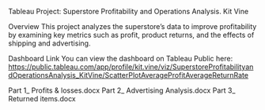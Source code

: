 ﻿
Tableau Project: Superstore Profitability and Operations Analysis. Kit Vine

Overview
This project analyzes the superstore’s data to improve profitability by examining key metrics such as profit, product returns, and the effects of shipping and advertising.

Dashboard Link
You can view the dashboard on Tableau Public here:
https://public.tableau.com/app/profile/kit.vine/viz/SuperstoreProfitabilityandOperationsAnalysis_KitVine/ScatterPlotAverageProfitAverageReturnRate

Part 1_ Profits & losses.docx
Part 2_ Advertising Analysis.docx
Part 3_ Returned items.docx

